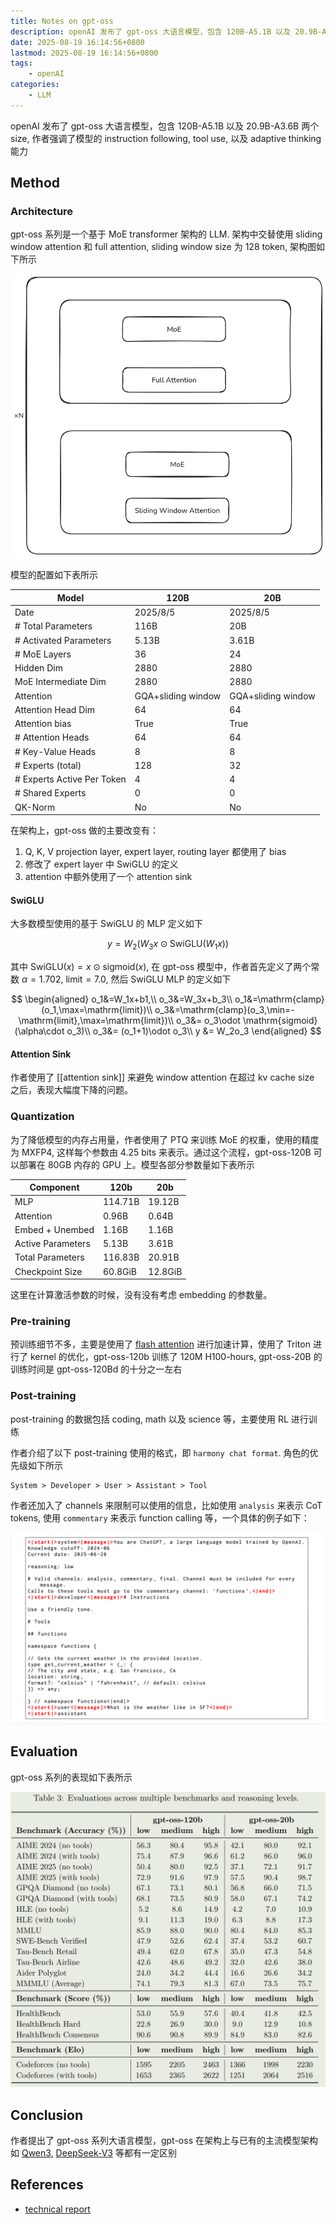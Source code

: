 ```yaml
---
title: Notes on gpt-oss
description: openAI 发布了 gpt-oss 大语言模型，包含 120B-A5.1B 以及 20.9B-A3.6B 两个 size, 作者强调了模型的 instruction following, tool use, 以及 adaptive thinking 能力
date: 2025-08-19 16:14:56+0800
lastmod: 2025-08-19 16:14:56+0800
tags: 
    - openAI
categories:
    - LLM 
---
```



openAI 发布了 gpt-oss 大语言模型，包含 120B-A5.1B 以及 20.9B-A3.6B 两个 size, 作者强调了模型的 instruction following, tool use, 以及 adaptive thinking 能力

## Method

### Architecture

gpt-oss 系列是一个基于 MoE transformer 架构的 LLM. 架构中交替使用 sliding window attention 和 full attention, sliding window size 为 128 token, 架构图如下所示

![gpt-oss-architecture](gpt-oss-architecture.png)

模型的配置如下表所示

| Model                      | 120B               | 20B                |
| -------------------------- | ------------------ | ------------------ |
| Date                       | 2025/8/5           | 2025/8/5           |
| # Total Parameters         | 116B               | 20B                |
| # Activated Parameters     | 5.13B              | 3.61B              |
| # MoE Layers               | 36                 | 24                 |
| Hidden Dim                 | 2880               | 2880               |
| MoE Intermediate Dim       | 2880               | 2880               |
| Attention                  | GQA+sliding window | GQA+sliding window |
| Attention Head Dim         | 64                 | 64                 |
| Attention bias             | True               | True               |
| # Attention Heads          | 64                 | 64                 |
| # Key-Value Heads          | 8                  | 8                  |
| # Experts (total)          | 128                | 32                 |
| # Experts Active Per Token | 4                  | 4                  |
| # Shared Experts           | 0                  | 0                  |
| QK-Norm                    | No                 | No                 |

在架构上，gpt-oss 做的主要改变有：

1. Q, K, V projection layer, expert layer, routing layer 都使用了 bias
2. 修改了 expert layer 中 SwiGLU 的定义
3. attention 中额外使用了一个 attention sink

#### SwiGLU

大多数模型使用的基于 SwiGLU 的 MLP 定义如下

$$
y = W_2(W_3x \odot \mathrm{SwiGLU}(W_1x))
$$

其中 $\mathrm{SwiGLU}(x)=x\odot\mathrm{sigmoid}(x)$,  在 gpt-oss 模型中，作者首先定义了两个常数 $\alpha=1.702$, $\mathrm{limit}=7.0$,  然后 SwiGLU MLP 的定义如下

$$
\begin{aligned}
o_1&=W_1x+b1,\\
o_3&=W_3x+b_3\\
o_1&=\mathrm{clamp}(o_1,\max=\mathrm{limit})\\
o_3&=\mathrm{clamp}(o_3,\min=-\mathrm{limit},\max=\mathrm{limit})\\
o_3&= o_3\odot \mathrm{sigmoid}(\alpha\cdot o_3)\\
o_3&= (o_1+1)\odot o_3\\
y &= W_2o_3
\end{aligned}
$$

#### Attention Sink

作者使用了 [[attention sink]] 来避免 window attention 在超过 kv cache size 之后，表现大幅度下降的问题。

### Quantization

为了降低模型的内存占用量，作者使用了 PTQ 来训练 MoE 的权重，使用的精度为 MXFP4, 这样每个参数由 4.25 bits 来表示。通过这个流程，gpt-oss-120B 可以部署在 80GB 内存的 GPU 上。模型各部分参数量如下表所示

| Component         | 120b    | 20b     |
| ----------------- | ------- | ------- |
| MLP               | 114.71B | 19.12B  |
| Attention         | 0.96B   | 0.64B   |
| Embed + Unembed   | 1.16B   | 1.16B   |
| Active Parameters | 5.13B   | 3.61B   |
| Total Parameters  | 116.83B | 20.91B  |
| Checkpoint Size   | 60.8GiB | 12.8GiB |

这里在计算激活参数的时候，没有没有考虑 embedding 的参数量。

### Pre-training

预训练细节不多，主要是使用了 [flash attention](flash%20attention.md) 进行加速计算，使用了 Triton 进行了 kernel 的优化，gpt-oss-120b 训练了 120M H100-hours, gpt-oss-20B 的训练时间是 gpt-oss-120Bd 的十分之一左右

### Post-training

post-training 的数据包括 coding, math 以及 science 等，主要使用 RL 进行训练

作者介绍了以下 post-training 使用的格式，即 `harmony chat format`. 角色的优先级如下所示

```
System > Developer > User > Assistant > Tool
```

作者还加入了 channels 来限制可以使用的信息，比如使用 `analysis` 来表示 CoT tokens, 使用 `commentary` 来表示 function calling 等，一个具体的例子如下：

![gpt-oss-chat-template](gpt-oss-chat-template.png)

## Evaluation

gpt-oss 系列的表现如下表所示

![performance of gpt-oss](gpt-oss-performance.png)

## Conclusion

作者提出了 gpt-oss 系列大语言模型，gpt-oss 在架构上与已有的主流模型架构如 [Qwen3](Qwen3.md), [DeepSeek-V3](DeepSeek-V3.md) 等都有一定区别

## References

- [technical report](https://openai.com/index/introducing-gpt-oss/)
